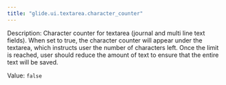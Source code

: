 ```yaml
---
title: "glide.ui.textarea.character_counter"
---
```


Description: Character counter for textarea (journal and multi line text fields).  When set to true, the character counter will appear under the textarea, which instructs user the number of characters left. Once the limit is reached, user should reduce the amount of text to ensure that the entire text will be saved. 

Value: `false`